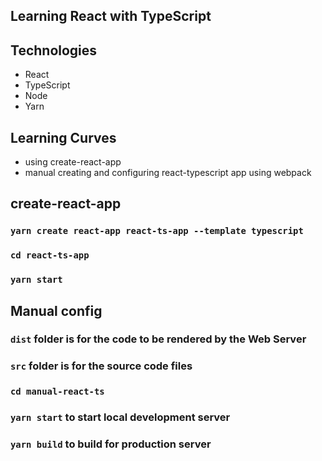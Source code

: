 ## Learning React with TypeScript

## Technologies

- React
- TypeScript
- Node
- Yarn

## Learning Curves

- using create-react-app
- manual creating and configuring react-typescript app using webpack

## create-react-app

### `yarn create react-app react-ts-app --template typescript`

### `cd react-ts-app`

### `yarn start`

## Manual config

### `dist` folder is for the code to be rendered by the Web Server

### `src` folder is for the source code files

### `cd manual-react-ts`

### `yarn start` to start local development server

### `yarn build` to build for production server
